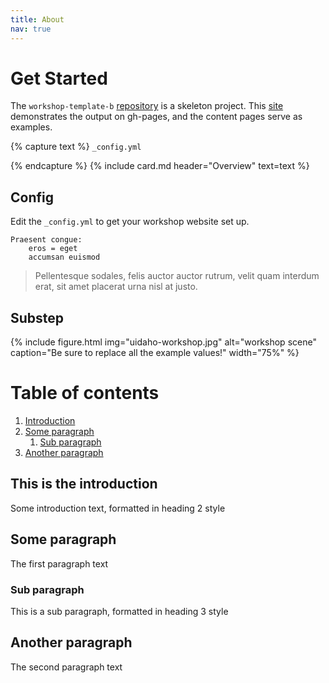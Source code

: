 ```yaml
---
title: About
nav: true
---
```


# Get Started

The `workshop-template-b` [repository](https://github.com/evanwill/workshop-template-b) is a skeleton project. 
This [site](https://evanwill.github.io/workshop-template-b/) demonstrates the output on gh-pages, and the content pages serve as examples.

{% capture text %}
 `_config.yml` 

{% endcapture %}
{% include card.md header="Overview" text=text %}

## Config

Edit the `_config.yml` to get your workshop website set up.

```
Praesent congue:
    eros = eget
    accumsan euismod
```

> Pellentesque sodales, felis auctor auctor rutrum, velit quam interdum erat, sit amet placerat urna nisl at justo.

## Substep

{% include figure.html img="uidaho-workshop.jpg" alt="workshop scene" caption="Be sure to replace all the example values!" width="75%" %}


# Table of contents
1. [Introduction](#introduction)
2. [Some paragraph](#paragraph1)
    1. [Sub paragraph](#subparagraph1)
3. [Another paragraph](#paragraph2)

## This is the introduction <a name="introduction"></a>
Some introduction text, formatted in heading 2 style

## Some paragraph <a name="paragraph1"></a>
The first paragraph text

### Sub paragraph <a name="subparagraph1"></a>
This is a sub paragraph, formatted in heading 3 style

## Another paragraph <a name="paragraph2"></a>
The second paragraph text


